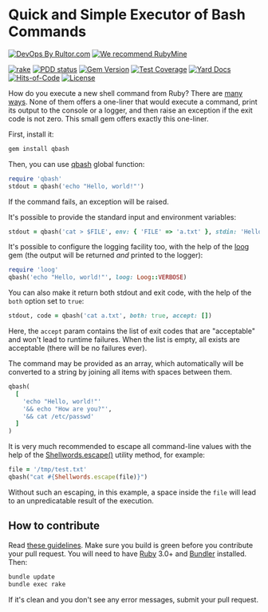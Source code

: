 # Quick and Simple Executor of Bash Commands

[![DevOps By Rultor.com](http://www.rultor.com/b/yegor256/qbash)](http://www.rultor.com/p/yegor256/qbash)
[![We recommend RubyMine](https://www.elegantobjects.org/rubymine.svg)](https://www.jetbrains.com/ruby/)

[![rake](https://github.com/yegor256/qbash/actions/workflows/rake.yml/badge.svg)](https://github.com/yegor256/qbash/actions/workflows/rake.yml)
[![PDD status](http://www.0pdd.com/svg?name=yegor256/qbash)](http://www.0pdd.com/p?name=yegor256/qbash)
[![Gem Version](https://badge.fury.io/rb/qbash.svg)](http://badge.fury.io/rb/qbash)
[![Test Coverage](https://img.shields.io/codecov/c/github/yegor256/qbash.svg)](https://codecov.io/github/yegor256/qbash?branch=master)
[![Yard Docs](http://img.shields.io/badge/yard-docs-blue.svg)](http://rubydoc.info/github/yegor256/qbash/master/frames)
[![Hits-of-Code](https://hitsofcode.com/github/yegor256/qbash)](https://hitsofcode.com/view/github/yegor256/qbash)
[![License](https://img.shields.io/badge/license-MIT-green.svg)](https://github.com/yegor256/qbash/blob/master/LICENSE.txt)

How do you execute a new shell command from Ruby?
There are [many ways](https://stackoverflow.com/questions/2232).
None of them offers a one-liner that would execute a command, print
its output to the console or a logger, and then raise an exception if
the exit code is not zero. This small gem offers exactly this one-liner.

First, install it:

```bash
gem install qbash
```

Then, you can use [qbash][qbash] global function:

```ruby
require 'qbash'
stdout = qbash('echo "Hello, world!"')
```

If the command fails, an exception will be raised.

It's possible to provide the standard input and environment variables:

```ruby
stdout = qbash('cat > $FILE', env: { 'FILE' => 'a.txt' }, stdin: 'Hello!')
```

It's possible to configure the logging facility too, with the help
of the [loog](https://github.com/yegor256/loog) gem (the output
will be returned _and_ printed to the logger):

```ruby
require 'loog'
qbash('echo "Hello, world!"', loog: Loog::VERBOSE)
```

You can also make it return both stdout and exit code, with the help
of the `both` option set to `true`:

```ruby
stdout, code = qbash('cat a.txt', both: true, accept: [])
```

Here, the `accept` param contains the list of exit codes that are "acceptable"
and won't lead to runtime failures. When the list is empty, all exists are
acceptable (there will be no failures ever).

The command may be provided as an array, which automatically will be
converted to a string by joining all items with spaces between them.

```ruby
qbash(
  [
    'echo "Hello, world!"'
    '&& echo "How are you?"',
    '&& cat /etc/passwd'
  ]
)
```

It is very much recommended to escape all command-line values with the help
of the [Shellwords.escape()][shellwords] utility method, for example:

```ruby
file = '/tmp/test.txt'
qbash("cat #{Shellwords.escape(file)}")
```

Without such an escaping, in this example, a space inside the `file`
will lead to an unpredicatable result of the execution.

## How to contribute

Read
[these guidelines](https://www.yegor256.com/2014/04/15/github-guidelines.html).
Make sure you build is green before you contribute
your pull request. You will need to have
[Ruby](https://www.ruby-lang.org/en/) 3.0+ and
[Bundler](https://bundler.io/) installed. Then:

```bash
bundle update
bundle exec rake
```

If it's clean and you don't see any error messages, submit your pull request.

[shellwords]: https://ruby-doc.org/stdlib-3.0.1/libdoc/shellwords/rdoc/Shellwords.html
[qbash]: https://rubydoc.info/github/yegor256/qbash/master/Kernel#qbash-instance_method
